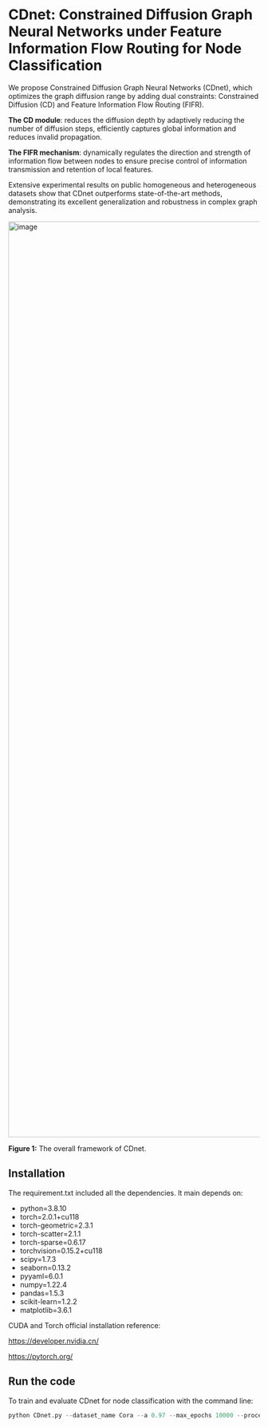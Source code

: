 # CDnet: Constrained Diffusion Graph Neural Networks under Feature Information Flow Routing for Node Classification

We propose Constrained Diffusion Graph Neural Networks (CDnet), which optimizes the graph diffusion range by adding dual constraints: Constrained Diffusion (CD) and Feature Information Flow Routing (FIFR). 

**The CD module**: reduces the diffusion depth by adaptively reducing the number of diffusion steps, efficiently captures global information and reduces invalid propagation. 

**The FIFR mechanism**: dynamically regulates the direction and strength of information flow between nodes to ensure precise control of information transmission and retention of local features. 

Extensive experimental results on public homogeneous and heterogeneous datasets show that CDnet outperforms state-of-the-art methods, demonstrating its excellent generalization and robustness in complex graph analysis.

<img width="1837" alt="image" src="https://github.com/user-attachments/assets/ee42af39-a544-4288-ba2e-7991aecef42f">

**Figure 1:** The overall framework of CDnet.
## Installation

The requirement.txt included all the dependencies. lt main depends on:

- python=3.8.10
- torch=2.0.1+cu118
- torch-geometric=2.3.1
- torch-scatter=2.1.1
- torch-sparse=0.6.17
- torchvision=0.15.2+cu118
- scipy=1.7.3
- seaborn=0.13.2
- pyyaml=6.0.1
- numpy=1.22.4
- pandas=1.5.3
- scikit-learn=1.2.2
- matplotlib=3.6.1

CUDA and Torch official installation reference:

https://developer.nvidia.cn/

https://pytorch.org/

## Run the code

To train and evaluate CDnet for node classification with the command line:

```python
python CDnet.py --dataset_name Cora --a 0.97 --max_epochs 10000 --process_feature cos --architecture GCN --K0_mul 0.5
```

